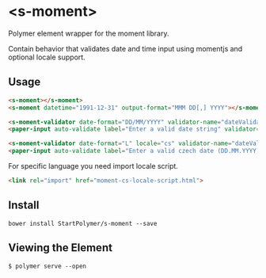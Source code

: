 # \<s-moment\>

Polymer element wrapper for the moment library.

Contain behavior that validates date and time input using momentjs and optional locale support.

## Usage

```html
<s-moment></s-moment>
<s-moment datetime="1991-12-31" output-format="MMM DD[,] YYYY"></s-moment>
```

```html
<s-moment-validator date-format="DD/MM/YYYY" validator-name="dateValidator"></s-moment-validator>
<paper-input auto-validate label="Enter a valid date string" validator="dateValidator"></paper-input>
```

```html
<s-moment-validator date-format="L" locale="cs" validator-name="dateValidator2" remove-spaces></s-moment-validator>
<paper-input auto-validate label="Enter a valid czech date (DD.MM.YYYY)" validator="dateValidator2">
```

For specific language you need import locale script.

```html
<link rel="import" href="moment-cs-locale-script.html">
```

## Install

```
bower install StartPolymer/s-moment --save
```

## Viewing the Element

```
$ polymer serve --open
```
